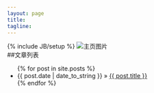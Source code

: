 ```yaml
---
layout: page
title: 
tagline: 
---
```

{% include JB/setup %}
![主页图片]({{site.img_url}}/index.jpg)     
##文章列表
<ul class="posts">
  {% for post in site.posts %}
    <li><span>{{ post.date | date_to_string }}</span> &raquo; <a href="{{ BASE_PATH }}{{ post.url }}">{{ post.title }}</a></li>
  {% endfor %}
</ul>



